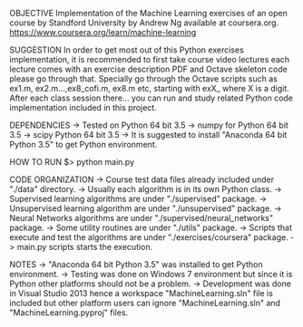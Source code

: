 
OBJECTIVE
  Implementation of the Machine Learning exercises of an open course by
  Standford University by Andrew Ng available at coursera.org.
  https://www.coursera.org/learn/machine-learning
  
SUGGESTION
  In order to get most out of this Python exercises implementation,
  it is recommended to first take course video lectures each lecture
  comes with an exercise description PDF and Octave skeleton code
  please go through that. Specially go through the Octave scripts
  such as ex1.m, ex2.m...,ex8_cofi.m, ex8.m etc, starting
  with exX_ where X is a digit.
  After each class session there... you can run and study related
  Python code implementation included in this project.
  
DEPENDENCIES
  -> Tested on Python 64 bit 3.5
  -> numpy for Python 64 bit 3.5
  -> scipy Python 64 bit 3.5
  -> It is suggested to install "Anaconda 64 bit Python 3.5" to get Python environment.
  
HOW TO RUN
  $> python main.py
  
CODE ORGANIZATION
  -> Course test data files already included under "./data" directory.
  -> Usually each algorithm is in its own Python class.
  -> Supervised learning algorithms are under "./supervised" package.
  -> Unsupervised learning algorithm are under "./unsupervised" package.
  -> Neural Networks algorithms are under "./supervised/neural_networks" package.
  -> Some utility routines are under "./utils" package.
  -> Scripts that execute and test the algorithms are under "./exercises/coursera"
     package.
  -> main.py scripts starts the execution.
  
NOTES
  -> "Anaconda 64 bit Python 3.5" was installed to get Python environment.
  -> Testing was done on Windows 7 environment but since it is Python other
      platforms should not be a problem.
  -> Development was done in Visual Studio 2013 hence a workspace "MachineLearning.sln"
      file is included but other platform users can ignore "MachineLearning.sln"
      and "MachineLearning.pyproj" files.
